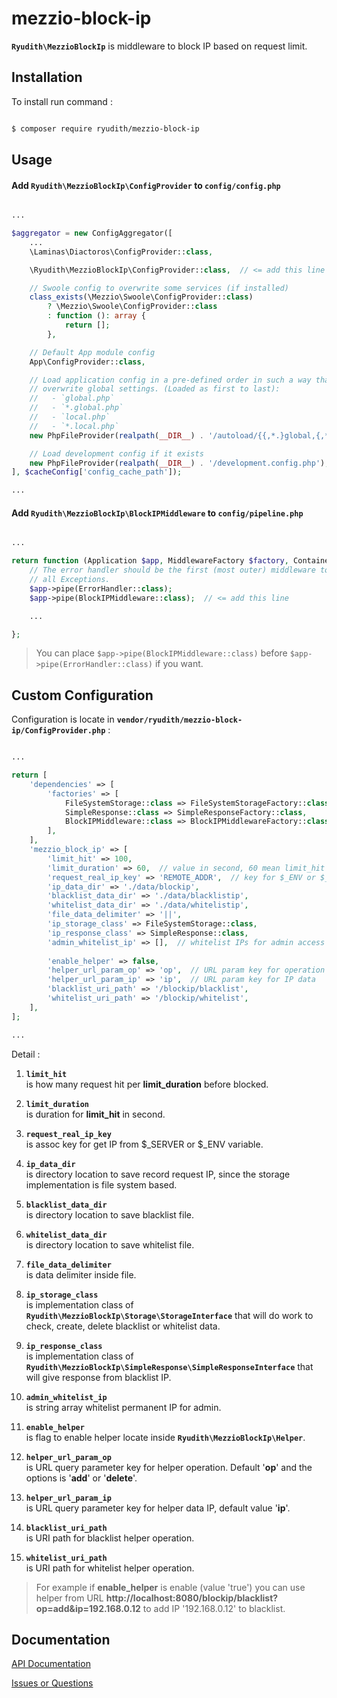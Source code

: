# **mezzio-block-ip**

**`Ryudith\MezzioBlockIp`** is middleware to block IP based on request limit.


## **Installation**

To install run command :

```sh

$ composer require ryudith/mezzio-block-ip

```


## **Usage**

#### **Add `Ryudith\MezzioBlockIp\ConfigProvider`** to **`config/config.php`**  

```php

...

$aggregator = new ConfigAggregator([
    ...
    \Laminas\Diactoros\ConfigProvider::class,

    \Ryudith\MezzioBlockIp\ConfigProvider::class,  // <= add this line

    // Swoole config to overwrite some services (if installed)
    class_exists(\Mezzio\Swoole\ConfigProvider::class)
        ? \Mezzio\Swoole\ConfigProvider::class
        : function (): array {
            return [];
        },

    // Default App module config
    App\ConfigProvider::class,

    // Load application config in a pre-defined order in such a way that local settings
    // overwrite global settings. (Loaded as first to last):
    //   - `global.php`
    //   - `*.global.php`
    //   - `local.php`
    //   - `*.local.php`
    new PhpFileProvider(realpath(__DIR__) . '/autoload/{{,*.}global,{,*.}local}.php'),

    // Load development config if it exists
    new PhpFileProvider(realpath(__DIR__) . '/development.config.php'),
], $cacheConfig['config_cache_path']);

...

```  


#### Add **`Ryudith\MezzioBlockIp\BlockIPMiddleware`** to **`config/pipeline.php`**

```php

...

return function (Application $app, MiddlewareFactory $factory, ContainerInterface $container): void {
    // The error handler should be the first (most outer) middleware to catch
    // all Exceptions.
    $app->pipe(ErrorHandler::class);
    $app->pipe(BlockIPMiddleware::class);  // <= add this line

    ...

};
```

> You can place `$app->pipe(BlockIPMiddleware::class)` before `$app->pipe(ErrorHandler::class)` if you want.  


## **Custom Configuration**

Configuration is locate in **`vendor/ryudith/mezzio-block-ip/ConfigProvider.php`** :

```php

...

return [
    'dependencies' => [
        'factories' => [
            FileSystemStorage::class => FileSystemStorageFactory::class,
            SimpleResponse::class => SimpleResponseFactory::class,
            BlockIPMiddleware::class => BlockIPMiddlewareFactory::class,
        ],
    ],
    'mezzio_block_ip' => [
        'limit_hit' => 100,
        'limit_duration' => 60,  // value in second, 60 mean limit_hit in 60 second
        'request_real_ip_key' => 'REMOTE_ADDR',  // key for $_ENV or $_SERVER to get request real ip
        'ip_data_dir' => './data/blockip',
        'blacklist_data_dir' => './data/blacklistip',
        'whitelist_data_dir' => './data/whitelistip',
        'file_data_delimiter' => '||',
        'ip_storage_class' => FileSystemStorage::class,
        'ip_response_class' => SimpleResponse::class,
        'admin_whitelist_ip' => [],  // whitelist IPs for admin access to unblock IP
        
        'enable_helper' => false,
        'helper_url_param_op' => 'op',  // URL param key for operation helper
        'helper_url_param_ip' => 'ip',  // URL param key for IP data
        'blacklist_uri_path' => '/blockip/blacklist',
        'whitelist_uri_path' => '/blockip/whitelist',
    ],
];

...

```

Detail :

1. **`limit_hit`**  
 is how many request hit per **limit_duration** before blocked.

2. **`limit_duration`**  
 is duration for **limit_hit** in second.

3. **`request_real_ip_key`**  
 is assoc key for get IP from $_SERVER or $_ENV variable.

3. **`ip_data_dir`**  
 is directory location to save record request IP, since the storage implementation is file system based.

4. **`blacklist_data_dir`**  
 is directory location to save blacklist file.

5. **`whitelist_data_dir`**  
 is directory location to save whitelist file.

6. **`file_data_delimiter`**  
 is data delimiter inside file.

7. **`ip_storage_class`**  
 is implementation class of **`Ryudith\MezzioBlockIp\Storage\StorageInterface`** that will do work to check, create, delete blacklist or whitelist data.

8. **`ip_response_class`**  
 is implementation class of **`Ryudith\MezzioBlockIp\SimpleResponse\SimpleResponseInterface`** that will give response from blacklist IP.

9. **`admin_whitelist_ip`**  
 is string array whitelist permanent IP for admin.

10. **`enable_helper`**  
 is flag to enable helper locate inside **`Ryudith\MezzioBlockIp\Helper`**.

8. **`helper_url_param_op`**  
 is URL query parameter key for helper operation. Default '**op**' and the options is '**add**' or '**delete**'.

9. **`helper_url_param_ip`**  
 is URL query parameter key for helper data IP, default value '**ip**'.

10. **`blacklist_uri_path`**  
 is URI path for blacklist helper operation.

11. **`whitelist_uri_path`**  
 is URI path for whitelist helper operation.

> For example if **enable_helper** is enable (value 'true') you can use helper from URL **http://localhost:8080/blockip/blacklist?op=add&ip=192.168.0.12** to add IP '192.168.0.12' to blacklist.  


## Documentation

[API Documentation](https://github.com/ryudith/mezzio-block-ip/tree/master/docs/api/classes)

[Issues or Questions](https://github.com/ryudith/mezzio-block-ip/issues)